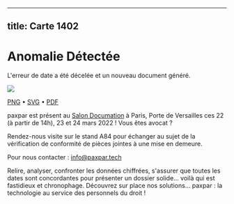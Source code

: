 
---
title: Carte 1402
---

# Anomalie Détectée

L'erreur de date a été décelée et un nouveau document généré.


![](https://media.paxpar.tech/ludi/card_1402_recto.png)

[PNG](https://media.paxpar.tech/ludi/card_1402_recto.png) • [SVG](https://media.paxpar.tech/ludi/card_1402_recto.svg) • [PDF](https://media.paxpar.tech/ludi/card_1402_recto.pdf)

paxpar est présent au [Salon Documation](https://www.documation.fr/info_societe/527/paxpartech.html) à Paris, Porte de Versailles ces 22 (à partir de 14h), 23 et 24 mars 2022 ! Vous êtes avocat ?

Rendez-nous visite sur le stand A84 pour échanger au sujet de la vérification de conformité de pièces jointes à une mise en demeure.

Pour nous contacter : info@paxpar.tech

Relire, analyser, confronter les données chiffrées, s'assurer que toutes les dates sont concordantes pour présenter un dossier solide... voilà qui est fastidieux et chronophage. Découvrez sur place nos solutions... paxpar : la technologie au service des personnels du droit !  



